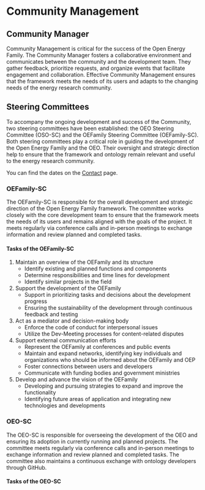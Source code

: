 # Community Management

## Community Manager

Community Management is critical for the success of the Open Energy Family. 
The Community Manager fosters a collaborative environment and communicates 
between the community and the development team. They gather feedback, 
prioritize requests, and organize events that facilitate engagement and 
collaboration. 
Effective Community Management ensures that the framework meets the needs of 
its users and adapts to the changing needs of the energy research community.

## Steering Committees

To accompany the ongoing development and success of the Community, 
two steering committees have been established: 
the OEO Steering Committee (OSO-SC) 
and the OEFamily Steering Committee (OEFamily-SC).
Both steering committees play a critical role in guiding the development 
of the Open Energy Family and the OEO. 
Their oversight and strategic direction help to ensure that the framework 
and ontology remain relevant and useful to the energy research community.

You can find the dates on the [Contact](../contact/) page.

### OEFamily-SC

The OEFamily-SC is responsible for the overall development and strategic 
direction of the Open Energy Family framework. 
The committee works closely with the core development team to ensure that the 
framework meets the needs of its users and remains aligned with the goals 
of the project. It meets regularly via conference calls and in-person meetings 
to exchange information and review planned and completed tasks.

#### Tasks of the OEFamily-SC

1. Maintain an overview of the OEFamily and its structure
    - Identify existing and planned functions and components
    - Determine responsibilities and time lines for development
    - Identify similar projects in the field
2. Support the development of the OEFamily
    - Support in prioritizing tasks and decisions about the development progress
    - Ensuring the sustainability of the development through continuous feedback and testing
3. Act as a mediator and decision-making body
    - Enforce the code of conduct for interpersonal issues
    - Utilize the Dev-Meeting processes for content-related disputes
4. Support external communication efforts
    - Represent the OEFamily at conferences and public events
    - Maintain and expand networks, identifying key individuals and organizations who should be informed about the OEFamily and OEP
    - Foster connections between users and developers
    - Communicate with funding bodies and government ministries
5. Develop and advance the vision of the OEFamily
    - Developing and pursuing strategies to expand and improve the functionality
    - Identifying future areas of application and integrating new technologies and developments

### OEO-SC

The OEO-SC is responsible for overseeing the development of the OEO
and ensuring its adoption in currently running and planned projects. 
The committee meets regularly via conference calls and in-person meetings 
to exchange information and review planned and completed tasks. 
The committee also maintains a continuous exchange with ontology developers 
through GitHub.

#### Tasks of the OEO-SC

